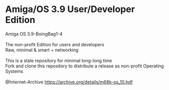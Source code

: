 # Amiga/OS 3.9 User/Developer Edition
Amiga OS 3.9-BoingBag1-4<br>
<br>
The non-profit Edition for users and developers<br>
Raw, minimal & smart + networking<br>
<br>
This is a stale repository for minimal long-long time<br>
Fork and clone this repository to distribute a release as non-profit Operating Systems<br>
<br>
@Internet-Archive https://archive.org/details/m68k-os_10.hdf
